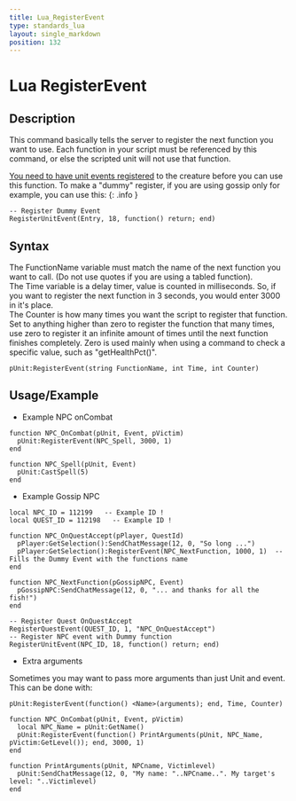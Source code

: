 ```yaml
---
title: Lua_RegisterEvent
type: standards_lua
layout: single_markdown
position: 132
---
```


# Lua RegisterEvent

## Description

This command basically tells the server to register the next function you want to use. Each function in your script must be referenced by this command, or else the scripted unit will not use that function.

[You need to have unit events registered](/Wiki/docs/standards_sctipts/methods_lua/List_of_all_Events) to the creature before you can use this function. To make a "dummy" register, if you are using gossip only for example, you can use this:
{: .info }

```
-- Register Dummy Event
RegisterUnitEvent(Entry, 18, function() return; end)
```

## Syntax

The FunctionName variable must match the name of the next function you want to call. (Do not use quotes if you are using a tabled function).                     
The Time variable is a delay timer, value is counted in milliseconds. So, if you want to register the next function in 3 seconds, you would enter 3000 in it's place.                              
The Counter is how many times you want the script to register that function. Set to anything higher than zero to register the function that many times, use zero to register it an infinite amount of times until the next function finishes completely. Zero is used mainly when using a command to check a specific value, such as "getHealthPct()".                   

```
pUnit:RegisterEvent(string FunctionName, int Time, int Counter)
```

## Usage/Example

- Example NPC onCombat

```
function NPC_OnCombat(pUnit, Event, pVictim)
  pUnit:RegisterEvent(NPC_Spell, 3000, 1)
end
 
function NPC_Spell(pUnit, Event)
  pUnit:CastSpell(5)
end
```

- Example Gossip NPC

```
local NPC_ID = 112199   -- Example ID !
local QUEST_ID = 112198   -- Example ID !
 
function NPC_OnQuestAccept(pPlayer, QuestId)
  pPlayer:GetSelection():SendChatMessage(12, 0, "So long ...")
  pPlayer:GetSelection():RegisterEvent(NPC_NextFunction, 1000, 1)  -- Fills the Dummy Event with the functions name 
end
 
function NPC_NextFunction(pGossipNPC, Event)
  pGossipNPC:SendChatMessage(12, 0, "... and thanks for all the fish!")
end
 
-- Register Quest OnQuestAccept
RegisterQuestEvent(QUEST_ID, 1, "NPC_OnQuestAccept")
-- Register NPC event with Dummy function
RegisterUnitEvent(NPC_ID, 18, function() return; end)
```

- Extra arguments

Sometimes you may want to pass more arguments than just Unit and event. This can be done with:

```
pUnit:RegisterEvent(function() <Name>(arguments); end, Time, Counter)
```

```
function NPC_OnCombat(pUnit, Event, pVictim)
  local NPC_Name = pUnit:GetName()
  pUnit:RegisterEvent(function() PrintArguments(pUnit, NPC_Name, pVictim:GetLevel()); end, 3000, 1)
end
 
function PrintArguments(pUnit, NPCname, Victimlevel)
  pUnit:SendChatMessage(12, 0, "My name: "..NPCname..". My target's level: "..Victimlevel)
end
```